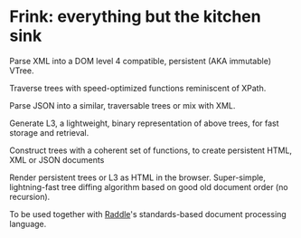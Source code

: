 # Frink: everything but the kitchen sink

Parse XML into a DOM level 4 compatible, persistent (AKA immutable) VTree. 

Traverse trees with speed-optimized functions reminiscent of XPath.

Parse JSON into a similar, traversable trees or mix with XML.

Generate L3, a lightweight, binary representation of above trees, for fast storage and retrieval.

Construct trees with a coherent set of functions, to create persistent HTML, XML or JSON documents

Render persistent trees or L3 as HTML in the browser. Super-simple, lightning-fast tree diffing algorithm based on good old document order (no recursion).

To be used together with [Raddle](http://raddle.org)'s standards-based document processing language.
